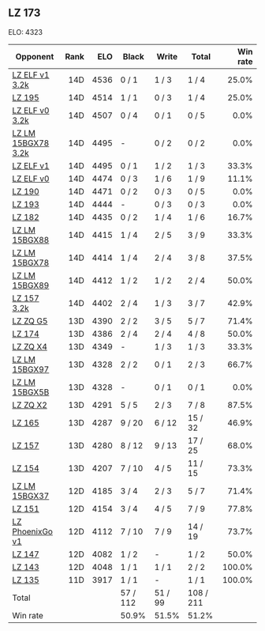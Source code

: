 ## LZ 173 ##

ELO: 4323

Opponent | Rank | ELO | Black | Write | Total | Win rate
---------|-----:|----:|-------|-------|-------|-------:
[LZ ELF v1 3.2k](LZ%20ELF%20v1%203.2k.md) | 14D | 4536 | 0 / 1 | 1 / 3 | 1 / 4 | 25.0%
[LZ 195](LZ%20195.md) | 14D | 4514 | 1 / 1 | 0 / 3 | 1 / 4 | 25.0%
[LZ ELF v0 3.2k](LZ%20ELF%20v0%203.2k.md) | 14D | 4507 | 0 / 4 | 0 / 1 | 0 / 5 | 0.0%
[LZ LM 15BGX78 3.2k](LZ%20LM%2015BGX78%203.2k.md) | 14D | 4495 | - | 0 / 2 | 0 / 2 | 0.0%
[LZ ELF v1](LZ%20ELF%20v1.md) | 14D | 4495 | 0 / 1 | 1 / 2 | 1 / 3 | 33.3%
[LZ ELF v0](LZ%20ELF%20v0.md) | 14D | 4474 | 0 / 3 | 1 / 6 | 1 / 9 | 11.1%
[LZ 190](LZ%20190.md) | 14D | 4471 | 0 / 2 | 0 / 3 | 0 / 5 | 0.0%
[LZ 193](LZ%20193.md) | 14D | 4444 | - | 0 / 3 | 0 / 3 | 0.0%
[LZ 182](LZ%20182.md) | 14D | 4435 | 0 / 2 | 1 / 4 | 1 / 6 | 16.7%
[LZ LM 15BGX88](LZ%20LM%2015BGX88.md) | 14D | 4415 | 1 / 4 | 2 / 5 | 3 / 9 | 33.3%
[LZ LM 15BGX78](LZ%20LM%2015BGX78.md) | 14D | 4414 | 1 / 4 | 2 / 4 | 3 / 8 | 37.5%
[LZ LM 15BGX89](LZ%20LM%2015BGX89.md) | 14D | 4412 | 1 / 2 | 1 / 2 | 2 / 4 | 50.0%
[LZ 157 3.2k](LZ%20157%203.2k.md) | 14D | 4402 | 2 / 4 | 1 / 3 | 3 / 7 | 42.9%
[LZ ZQ G5](LZ%20ZQ%20G5.md) | 13D | 4390 | 2 / 2 | 3 / 5 | 5 / 7 | 71.4%
[LZ 174](LZ%20174.md) | 13D | 4386 | 2 / 4 | 2 / 4 | 4 / 8 | 50.0%
[LZ ZQ X4](LZ%20ZQ%20X4.md) | 13D | 4349 | - | 1 / 3 | 1 / 3 | 33.3%
[LZ LM 15BGX97](LZ%20LM%2015BGX97.md) | 13D | 4328 | 2 / 2 | 0 / 1 | 2 / 3 | 66.7%
[LZ LM 15BGX5B](LZ%20LM%2015BGX5B.md) | 13D | 4328 | - | 0 / 1 | 0 / 1 | 0.0%
[LZ ZQ X2](LZ%20ZQ%20X2.md) | 13D | 4291 | 5 / 5 | 2 / 3 | 7 / 8 | 87.5%
[LZ 165](LZ%20165.md) | 13D | 4287 | 9 / 20 | 6 / 12 | 15 / 32 | 46.9%
[LZ 157](LZ%20157.md) | 13D | 4280 | 8 / 12 | 9 / 13 | 17 / 25 | 68.0%
[LZ 154](LZ%20154.md) | 13D | 4207 | 7 / 10 | 4 / 5 | 11 / 15 | 73.3%
[LZ LM 15BGX37](LZ%20LM%2015BGX37.md) | 12D | 4185 | 3 / 4 | 2 / 3 | 5 / 7 | 71.4%
[LZ 151](LZ%20151.md) | 12D | 4154 | 3 / 4 | 4 / 5 | 7 / 9 | 77.8%
[LZ PhoenixGo v1](LZ%20PhoenixGo%20v1.md) | 12D | 4112 | 7 / 10 | 7 / 9 | 14 / 19 | 73.7%
[LZ 147](LZ%20147.md) | 12D | 4082 | 1 / 2 | - | 1 / 2 | 50.0%
[LZ 143](LZ%20143.md) | 12D | 4048 | 1 / 1 | 1 / 1 | 2 / 2 | 100.0%
[LZ 135](LZ%20135.md) | 11D | 3917 | 1 / 1 | - | 1 / 1 | 100.0%
Total | | | 57 / 112 | 51 / 99 | 108 / 211 | 
Win rate| | | 50.9% | 51.5% | 51.2% | 
